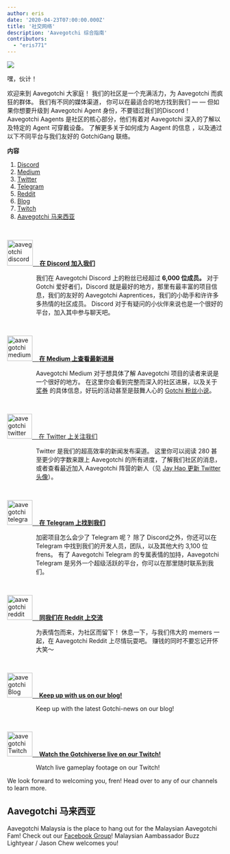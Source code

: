 ```yaml
---
author: eris
date: '2020-04-23T07:00:00.000Z'
title: '社交网络'
description: 'Aavegotchi 综合指南'
contributors:
  - "eris771"
---
```


<div class="headerImageContainer">
<img src="/socialmedia/alfredgotchiwelcome.png" class="headerImage">
<p class="headerImageText">嘿，伙计！</p>
</div>

欢迎来到 Aavegotchi 大家庭！ 我们的社区是一个充满活力，为 Aavegotchi 而疯狂的群体。 我们有不同的媒体渠道， 你可以在最适合的地方找到我们 — — 但如果你想要升级到 Aavegotchi Agent 身份，不要错过我们的Discord！ Aavegotchi Aagents 是社区的核心部分，他们有着对 Aavegotchi 深入的了解以及特定的 Agent 可穿戴设备。 了解更多关于如何成为 Aagent 的信息 ，以及通过以下不同平台与我们友好的 GotchiGang 联络。

<a name="Discord"></a>

<div class="contentsBox">

**内容**

<ol>
<li><a href=#Discord>Discord</a></li>
<li><a href=#Medium>Medium</a></li>
<li><a href=#Twitter>Twitter</a></li>
<li><a href=#Telegram>Telegram</a></li>
<li><a href=#Reddit>Reddit</a></li>
<li><a href=#Blog>Blog</a></li>
<li><a href=#Twitch>Twitch</a></li>
<li><a href=#aavegotchi-malaysia>Aavegotchi 马来西亚</a></li>
</ol>

</div>

&nbsp;

<a href="https://discord.com/invite/NPwnWB6" target = "_blank"><img src="/socialmedia/discord.png" alt = "aavegotchi discord" width="60" height="60"> &nbsp;&nbsp;&nbsp;**在 Discord 加入我们**</a>

<p style="margin-left: 4.8em">我们在 Aavegotchi Discord 上的粉丝已经超过 <b>6,000 位成员。</b> 对于 Gotchi 爱好者们，Discord 就是最好的地方，那里有最丰富的项目信息，我们的友好的 Aavegotchi Aaprentices，我们的小助手和许许多多热情的社区成员。  
Discord 对于有疑问的小伙伴来说也是一个很好的平台，加入其中参与聊天吧。 </p>

<a name="Medium"></a>

&nbsp;<a name="Twitter"></a>

<a href="https://aavegotchi.medium.com/" target = "_blank"><img src="/socialmedia/medium.png" alt = "aavegotchi medium" width="59" height="59"> &nbsp;&nbsp;&nbsp;**在 Medium 上查看最新进展**</a>

<p style="margin-left: 4.8em">Aavegotchi Medium 对于想具体了解 Aavegotchi 项目的读者来说是一个很好的地方。 在这里你会看到完整而深入的社区进展，以及关于 <a href="https://aavegotchi.medium.com/aavegotchi-raffles-a-frenly-guide-66f624c9bc60">奖券</a> 的具体信息，好玩的活动甚至是鼓舞人心的 <a href = "https://aavegotchi.medium.com/anon-and-the-green-ticket-5776969b3a69">Gotchi 粉丝小说</a>。</p>

&nbsp;<a name="Telegram"></a>

<a href="https://twitter.com/avegotchi" target = "_blank"><img class="socialmedia" src="/socialmedia/twitter.png" alt = "aavegotchi twitter" width="58" height="58"> &nbsp;&nbsp;&nbsp;在 Twitter 上关注我们</a>

<p style="margin-left: 4.8em">Twitter 是我们的超高效率的新闻发布渠道。 这里你可以阅读 280 甚至更少的字数来跟上 Aavegotchi 的所有进度，了解我们社区的消息，或者查看最近加入 Aavegotchi 阵营的新人（见 <a href=https://twitter.com/aavegotchi/status/1313813072717389824">Jay Hao 更新 Twitter 头像</a>）。</p>

&nbsp;

<a href="https://t.me/avegogotchi" target = "_blank"><img class="socialmedia" src="/socialmedia/telegram.png" alt = "aavegotchi telegram" width="59" height="58"> &nbsp;&nbsp;&nbsp;**在 Telegram 上找到我们**</a>

<p style="margin-left: 4.8em">加密项目怎么会少了 Telegram 呢？ 除了 Discord之外，你还可以在 Telegram 中找到我们的开发人员，团队，以及其他大约 3,100 位 frens。 有了 Aavegotchi Telegram 的专属表情的加持，Aavegotchi Telegram 是另外一个超级活跃的平台，你可以在那里随时联系到我们。 </p>

&nbsp;<a name="Reddit"></a>

<a href="https://www.reddit.com/r/Aaveggotchi/" target = "_blank"><img class="socialmedia" src="/socialmedia/reddit.jpg" alt = "aavegotchi reddit" width="59" height="58"> &nbsp;&nbsp;&nbsp;**同我们在 Reddit 上交流**</a>

<p style="margin-left: 4.8em">为表情包而来，为社区而留下！ 休息一下，与我们伟大的 memers 一起，在 Aavegotchi Reddit 上尽情玩耍吧。 赚钱的同时不要忘记开怀大笑～</p>

&nbsp;<a name="Blog"></a>

<a href="https://blog.aavegotchi.com/" target = "_blank"><img class="socialmedia" src="/socialmedia/blog.svg" alt = "aavegotchi Blog" width="59" height="58"> &nbsp;&nbsp;&nbsp;**Keep up with us on our blog!**</a>

<p style="margin-left: 4.8em">Keep up with the latest Gotchi-news on our blog!</p>

&nbsp;<a name="Twitch"></a>

<a href="https://www.twitch.tv/directory/game/Aavegotchi%3A%20Gotchiverse" target = "_blank"><img class="socialmedia" src="/socialmedia/twitch.png" alt = "aavegotchi Twitch" width="59" height="58"> &nbsp;&nbsp;&nbsp;**Watch the Gotchiverse live on our Twitch!**</a>

<p style="margin-left: 4.8em">Watch live gameplay footage on our Twitch!</p>

We look forward to welcoming you, fren! Head over to any of our channels to learn more.

## Aavegotchi 马来西亚

Aavegotchi Malaysia is the place to hang out for the Malaysian Aavegotchi Fam! Check out our [Facebook Group](https://www.facebook.com/groups/aavegotchimalaysia)! Malaysian Aambassador Buzz Lightyear / Jason Chew welcomes you!






